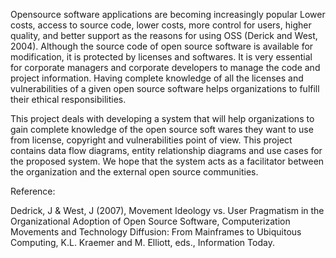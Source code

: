 Opensource software applications are becoming increasingly popular Lower costs, access to source code, lower costs, more control for users, higher quality, and better support as the reasons for using OSS (Derick and West, 2004). Although the source code of open source software is available for modification, it is protected by licenses and softwares. It is very essential for corporate managers and corporate developers to manage the code and project information. Having complete knowledge of all the licenses and vulnerabilities of a given open source software helps organizations to fulfill their ethical responsibilities.

This project deals with developing a system that will help organizations to gain complete knowledge of the open source soft wares they want to use from license, copyright and vulnerabilities point of view. This project contains data flow diagrams, entity relationship diagrams and use cases for the proposed system. We hope that the system acts as a facilitator between the organization and the external open source communities.

Reference:

Dedrick, J & West, J (2007), Movement Ideology vs. User Pragmatism in the Organizational Adoption of Open Source Software, Computerization Movements and Technology Diffusion: From Mainframes to Ubiquitous Computing, K.L. Kraemer and M. Elliott, eds., Information Today.

